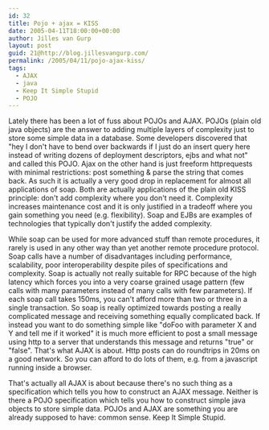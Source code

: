 ```yaml
---
id: 32
title: Pojo + ajax = KISS
date: 2005-04-11T18:00:00+00:00
author: Jilles van Gurp
layout: post
guid: 21@http://blog.jillesvangurp.com/
permalink: /2005/04/11/pojo-ajax-kiss/
tags:
  - AJAX
  - java
  - Keep It Simple Stupid
  - POJO
---
```

 Lately there has been a lot of fuss about POJOs and AJAX. POJOs (plain old java objects) are the answer to adding multiple layers of complexity just to store some simple data in a database. Some developers discovered that "hey I don't have to bend over backwards if I just do an insert query here instead of writing dozens of deployment descriptors, ejbs and what not" and called this POJO. 
Ajax on the other hand is just freeform httprequests with minimal restrictions: post something & parse the string that comes back. As such it is actually a very good drop in replacement for almost all applications of soap. Both are actually applications of the plain old KISS principle: don't add complexity where you don't need it. Complexity increases maintenance cost and it is only justified in a tradeoff where you gain something you need (e.g. flexibility). Soap and EJBs are examples of technologies that typically don't justify the added complexity. 

While soap can be used for more advanced stuff than remote procedures, it rarely is used in any other way than yet another remote procedure protocol. Soap calls have a number of disadvantages including performance, scalability, poor interoperability despite piles of specifications and complexity. Soap is actually not really suitable for RPC because of the high latency which forces you into a very coarse grained usage pattern (few calls with many parameters instead of many calls with few parameters). If each soap call takes 150ms, you can't afford more than two or three in a single transaction. So soap is really optimized towards posting a really complicated message and receiving something equally complicated back. If instead you want to do something simple like "doFoo with parameter X and Y and tell me if it worked" it is much more efficient to post a small message using http to a server that understands this message and returns "true" or "false". That's what AJAX is about. Http posts can do roundtrips in 20ms on a good network. So you can afford to do lots of them, e.g. from a javascript running inside a browser.

That's actually all AJAX is about because there's no such thing as a specification which tells you how to construct an AJAX message. Neither is there a POJO specification which tells you how to construct simple java objects to store simple data. POJOs and AJAX are something you are already supposed to have: common sense. Keep It Simple Stupid. 